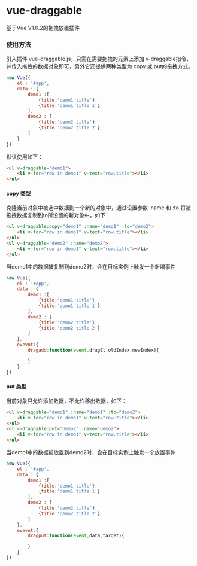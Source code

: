 # vue-draggable
基于Vue V1.0.2的拖拽放置插件
### 使用方法
引入插件 vue-draggable.js，只需在需要拖拽的元素上添加 v-draggable指令，并传入拖拽的数据对象即可，另外它还提供两种类型为 copy 或 put的拖拽方式。
```javascript
new Vue({
	el : '#app',
	data : {
		demo1 :[
			{title:'demo1 title'},
			{title:'demo1 title 1'}
		],
		demo2 : [
			{title:'demo2 title'},
			{title:'demo2 title 2'}
		]
	}
})
```
默认使用如下：
```html
<ul v-draggable="demo1">
	<li v-for="row in demo1" v-text="row.title"></li>
</ul>
```
#### copy 类型
克隆当前对象中被选中数据到一个新的对象中，通过设置参数 :name 和 :to 将被拖拽数据复制到to所设置的新对象中，如下：
```html
<ul v-draggable:copy="demo1" :name="demo1" :to="demo2">
	<li v-for="row in demo1" v-text="row.title"></li>
</ul>
<ul v-draggable="demo2" :name="demo2">
	<li v-for="row in demo1" v-text="row.title"></li>
</ul>
```
当demo1中的数据被复制到demo2时，会在目标实例上触发一个新增事件
```javascript
new Vue({
	el : '#app',
	data : {
		demo1 :[
			{title:'demo1 title'},
			{title:'demo1 title 1'}
		],
		demo2 : [
			{title:'demo2 title'},
			{title:'demo2 title 2'}
		]
	},
	evevnt:{
		dragadd:function(event,dragEl,oldIndex,newIndex){

		}
	}
})
```
#### put 类型
当前对象只允许添加数据，不允许移出数据，如下：
```html
<ul v-draggable="demo1" :name="demo1" :to="demo2">
	<li v-for="row in demo1" v-text="row.title"></li>
</ul>
<ul v-draggable:put="demo2" :name="demo2">
	<li v-for="row in demo1" v-text="row.title"></li>
</ul>
```
当demo1中的数据被放置到demo2时，会在目标实例上触发一个放置事件
```javascript
new Vue({
	el : '#app',
	data : {
		demo1 :[
			{title:'demo1 title'},
			{title:'demo1 title 1'}
		],
		demo2 : [
			{title:'demo2 title'},
			{title:'demo2 title 2'}
		]
	},
	evevnt:{
		dragput:function(event,data,target){

		}
	}
})
```